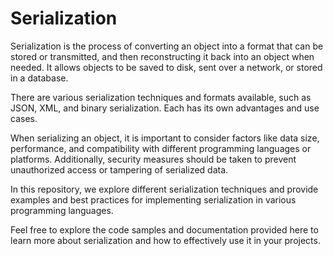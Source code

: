 # Serialization

Serialization is the process of converting an object into a format that can be stored or transmitted, and then reconstructing it back into an object when needed. It allows objects to be saved to disk, sent over a network, or stored in a database.

There are various serialization techniques and formats available, such as JSON, XML, and binary serialization. Each has its own advantages and use cases.

When serializing an object, it is important to consider factors like data size, performance, and compatibility with different programming languages or platforms. Additionally, security measures should be taken to prevent unauthorized access or tampering of serialized data.

In this repository, we explore different serialization techniques and provide examples and best practices for implementing serialization in various programming languages.

Feel free to explore the code samples and documentation provided here to learn more about serialization and how to effectively use it in your projects.
